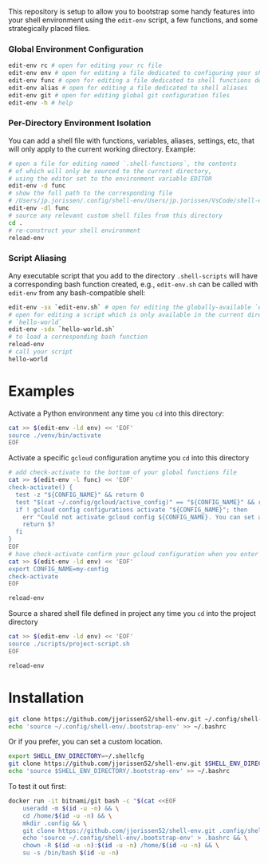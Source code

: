 This repository is setup to allow you to bootstrap some handy features into your shell environment using the `edit-env` script, a few functions, and some strategically placed files.

### Global Environment Configuration
```bash
edit-env rc # open for editing your rc file
edit-env env # open for editing a file dedicated to configuring your shell environment defined globally
edit-env func # open for editing a file dedicated to shell functions defined globally
edit-env alias # open for editing a file dedicated to shell aliases
edit-env git # open for editing global git configuration files
edit-env -h # help
```

### Per-Directory Environment Isolation
You can add a shell file with functions, variables, aliases, settings, etc, that will only apply to the current working directory. Example:
```bash
# open a file for editing named `.shell-functions`, the contents 
# of which will only be sourced to the current directory, 
# using the editor set to the environment variable EDITOR
edit-env -d func
# show the full path to the corresponding file
# /Users/jp.jorissen/.config/shell-env/Users/jp.jorissen/VsCode/shell-env/.shell-functions
edit-env -dl func
# source any relevant custom shell files from this directory
cd .
# re-construct your shell environment
reload-env
```

### Script Aliasing
Any executable script that you add to the directory `.shell-scripts` will have a corresponding bash function created, e.g., `edit-env.sh` can be called with `edit-env` from any bash-compatible shell:
```bash
edit-env -sx `edit-env.sh` # open for editing the globally-available `edit-env.sh` script
# open for editing a script which is only available in the current directory, callable with the function
# `hello-world`
edit-env -sdx `hello-world.sh`
# to load a corresponding bash function
reload-env
# call your script
hello-world
```

# Examples
Activate a Python environment any time you `cd` into this directory:
```bash
cat >> $(edit-env -ld env) << 'EOF'
source ./venv/bin/activate
EOF
```

Activate a specific `gcloud` configuration anytime you `cd` into this directory
```bash
# add check-activate to the bottom of your global functions file
cat >> $(edit-env -l func) << 'EOF'
check-activate() {
  test -z "${CONFIG_NAME}" && return 0
  test "$(cat ~/.config/gcloud/active_config)" == "${CONFIG_NAME}" && return 0
  if ! gcloud config configurations activate "${CONFIG_NAME}"; then
    err "Could not activate gcloud config ${CONFIG_NAME}. You can set a custom config name with the environment variable CONFIG_NAME."
    return $?
  fi
}
EOF
# have check-activate confirm your gcloud configuration when you enter this directory
cat >> $(edit-env -ld env) << 'EOF'
export CONFIG_NAME=my-config
check-activate
EOF

reload-env
```

Source a shared shell file defined in project any time you `cd` into the project directory
```bash
cat >> $(edit-env -ld env) << 'EOF'
source ./scripts/project-script.sh
EOF

reload-env
```


# Installation

```bash
git clone https://github.com/jjorissen52/shell-env.git ~/.config/shell-env
echo 'source ~/.config/shell-env/.bootstrap-env' >> ~/.bashrc
```

Or if you prefer, you can set a custom location.
```bash
export SHELL_ENV_DIRECTORY=~/.shellcfg
git clone https://github.com/jjorissen52/shell-env.git $SHELL_ENV_DIRECTORY
echo 'source $SHELL_ENV_DIRECTORY/.bootstrap-env' >> ~/.bashrc
```

To test it out first:
```bash
docker run -it bitnami/git bash -c "$(cat <<EOF
    useradd -m $(id -u -n) && \
    cd /home/$(id -u -n) && \
    mkdir .config && \
    git clone https://github.com/jjorissen52/shell-env.git .config/shell-env && \
    echo 'source ~/.config/shell-env/.bootstrap-env' > .bashrc && \
    chown -R $(id -u -n):$(id -u -n) /home/$(id -u -n) && \
    su -s /bin/bash $(id -u -n)
```